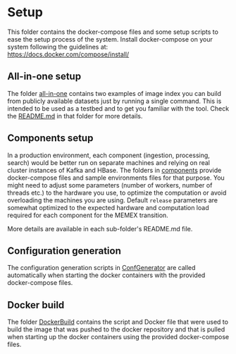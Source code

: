 # Setup

This folder contains the docker-compose files and some setup scripts to ease the setup process of the system.
Install docker-compose on your system following the guidelines at: https://docs.docker.com/compose/install/ 


## All-in-one setup

The folder [all-in-one](./all-in-one) contains two examples of image index
you can build from publicly available datasets just by running a single command. 
This is intended to be used as a testbed and to get you familiar with the tool. 
Check the [README.md](./all-in-one/README.md) in that folder for more details.

## Components setup

In a production environment, each component (ingestion, processing, search) would be better run on separate machines
and relying on real cluster instances of Kafka and HBase.
The folders in [components](./components) provide docker-compose files and sample environments files
for that purpose.
You might need to adjust some parameters (number of workers, number of threads etc.) to the hardware you use,
to optimize the computation or avoid overloading the machines you are using. 
Default `release` parameters are somewhat optimized to the expected hardware and computation load required 
for each component for the MEMEX transition.

More details are available in each sub-folder's README.md file. 

## Configuration generation

The configuration generation scripts in [ConfGenerator](./ConfGenerator) are called automatically when starting the docker containers with
the provided docker-compose files.

## Docker build

The folder [DockerBuild](./DockerBuild) contains the script and Docker file that were used to build the image that was pushed to the
docker repository and that is pulled when starting up the docker containers using the provided docker-compose files.